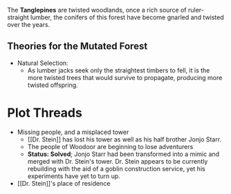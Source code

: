 The **Tanglepines** are twisted woodlands, once a rich source of ruler-straight lumber, the conifers of this forest have become gnarled and twisted over the years.

## Theories for the Mutated Forest
- Natural Selection:
	- As lumber jacks seek only the straightest timbers to fell, it is the more twisted trees that would survive to propagate, producing more twisted offspring.

# Plot Threads
- Missing people, and a misplaced tower
	- [[Dr. Stein]] has lost his tower as well as his half brother Jonjo Starr.
	- The people of Woodoor are beginning to lose adventurers
	- **Status: Solved**; Jonjo Starr had been transformed into a mimic and merged with Dr. Stein's tower. Dr. Stein appears to be currently rebuilding with the aid of a goblin construction service, yet his experiments have yet to turn up.
- [[Dr. Stein]]'s place of residence